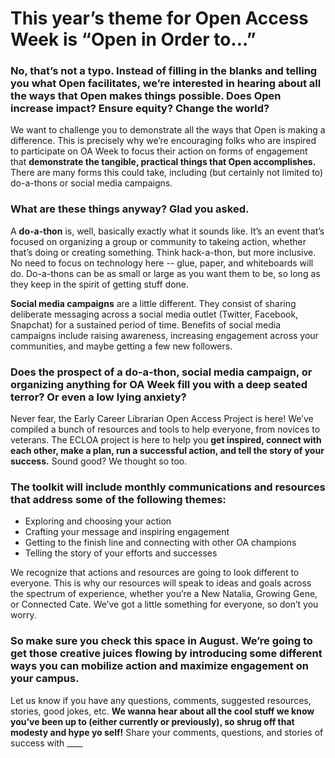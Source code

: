# This year’s theme for Open Access Week is “Open in Order to…” 

### No, that’s not a typo. Instead of filling in the blanks and telling you what Open facilitates, we’re interested in hearing about all the ways that Open makes things possible. Does Open increase impact? Ensure equity? Change the world?

We want to challenge you to demonstrate all the ways that Open is making a difference. This is precisely why we’re encouraging folks who are inspired to participate on OA Week to focus their action on forms of engagement that **demonstrate the tangible, practical things that Open accomplishes.** There are many forms this could take, including (but certainly not limited to) do-a-thons or social media campaigns. 

### What are these things anyway? Glad you asked. 

A **do-a-thon** is, well, basically exactly what it sounds like. It’s an event that’s focused on organizing a group or community to takeing action, whether that’s doing or creating something. Think hack-a-thon, but more inclusive. No need to focus on technology here -- glue, paper, and whiteboards will do. Do-a-thons can be as small or large as you want them to be, so long as they keep in the spirit of getting stuff done. 

**Social media campaigns** are a little different. They consist of sharing deliberate messaging across a social media outlet (Twitter, Facebook, Snapchat) for a sustained period of time. Benefits of social media campaigns include raising awareness, increasing engagement across your communities, and maybe getting a few new followers.

### Does the prospect of a do-a-thon, social media campaign, or organizing anything for OA Week fill you with a deep seated terror? Or even a low lying anxiety? 

Never fear, the Early Career Librarian Open Access Project is here! We’ve compiled a bunch of resources and tools to help everyone, from novices to veterans. The ECLOA project is here to help you **get inspired, connect with each other, make a plan, run a successful action, and tell the story of your success.** Sound good? We thought so too.

### The toolkit will include monthly communications and resources that address some of the following themes:

* Exploring and choosing your action
* Crafting your message and inspiring engagement
* Getting to the finish line and connecting with other OA champions
* Telling the story of your efforts and successes

We recognize that actions and resources are going to look different to everyone. This is why our resources will speak to ideas and goals across the spectrum of experience, whether you’re a New Natalia, Growing Gene, or Connected Cate. We’ve got a little something for everyone, so don’t you worry. 

### So make sure you check this space in August. We’re going to get those creative juices flowing by introducing some different ways you can mobilize action and maximize engagement on your campus. 

Let us know if you have any questions, comments, suggested resources, stories, good jokes, etc. **We wanna hear about all the cool stuff we know you’ve been up to (either currently or previously), so shrug off that modesty and hype yo self!** Share your comments, questions, and stories of success with ____


